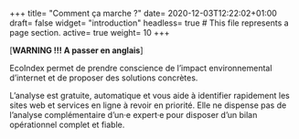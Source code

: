 +++
title= "Comment ça marche ?"
date= 2020-12-03T12:22:02+01:00
draft= false
widget= "introduction"
headless= true  # This file represents a page section.
active= true
weight= 10
+++

[**WARNING !!! A passer en anglais**]

EcoIndex permet de prendre conscience de l’impact environnemental d’internet et de proposer des solutions concrètes.

L’analyse est gratuite, automatique et vous aide à identifier rapidement les sites web et services en ligne à revoir en
priorité. Elle ne dispense pas de l’analyse complémentaire d’un·e expert·e pour disposer d’un bilan opérationnel complet
et fiable.
